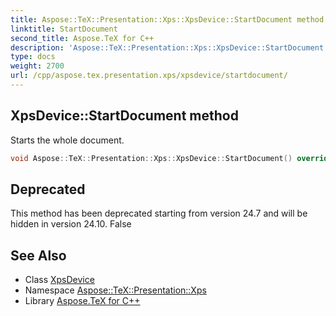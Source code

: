 ```yaml
---
title: Aspose::TeX::Presentation::Xps::XpsDevice::StartDocument method
linktitle: StartDocument
second_title: Aspose.TeX for C++
description: 'Aspose::TeX::Presentation::Xps::XpsDevice::StartDocument method. Starts the whole document in C++.'
type: docs
weight: 2700
url: /cpp/aspose.tex.presentation.xps/xpsdevice/startdocument/
---
```

## XpsDevice::StartDocument method


Starts the whole document.

```cpp
void Aspose::TeX::Presentation::Xps::XpsDevice::StartDocument() override
```


## Deprecated
This method has been deprecated starting from version 24.7 and will be hidden in version 24.10. False 

## See Also

* Class [XpsDevice](../)
* Namespace [Aspose::TeX::Presentation::Xps](../../)
* Library [Aspose.TeX for C++](../../../)
